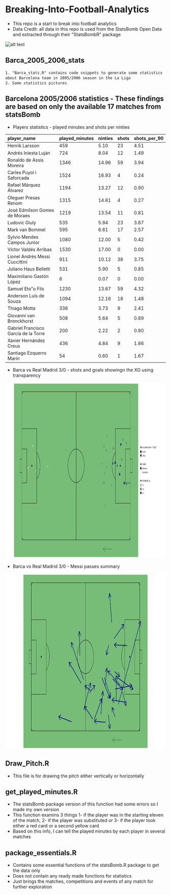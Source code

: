 # Breaking-Into-Football-Analytics
* This repo is a start to break into football analytics
* Data Credit: all data in this repo is used from the StatsBomb Open Data and extracted through their "StatsBombR" package

![alt text](https://i1.wp.com/statsbomb.com/wp-content/uploads/2020/06/Screenshot-2020-06-25-at-15.49.54.png?resize=300%2C147&ssl=1 "StatsBomb logo")


## Barca_2005_2006_stats
	1. "Barca_stats.R" contains code snippets to generate some statistics about Barcelona team in 2005/2006 season in the La Liga
	2. Some statistics pictures

## Barcelona 2005/2006 statistics - These findings are based on only the available 17 matches from statsBomb
* Players statistics - played minutes and shots per ninties

| player_name							| played_minutes		| ninties			| shots			| shots_per_90     |
| :---------							| :---------		   	| :---------			| :---------		| :---------       |
| Henrik Larsson						| 459				| 5.10				| 23			| 4.51 		   |
| Andrés Iniesta Luján						| 724				| 8.04				| 12			| 1.49 		   |
| Ronaldo de Assis Moreira					| 1346				| 14.96				| 59			| 3.94 		   |
| Carles Puyol i Saforcada					| 1524				| 16.93				| 4			| 0.24 	           |
| Rafael Márquez Álvarez					| 1194				| 13.27				| 12			| 0.90 		   |
| Oleguer Presas Renom						| 1315				| 14.61				| 4			| 0.27 		   |
| José Edmílson Gomes de Moraes					| 1219				| 13.54				| 11			| 0.81 		   |
| Ludovic Giuly							| 535				| 5.94				| 23			| 3.87 		   |
| Mark van Bommel						| 595				| 6.61				| 17			| 2.57 		   |
| Sylvio Mendes Campos Junior					| 1080				| 12.00				| 5			| 0.42 		   |
| Víctor Valdés Arribas						| 1530				| 17.00				| 0			| 0.00 		   |
| Lionel Andrés Messi Cuccittini				| 911				| 10.12				| 38			| 3.75 		   |
| Juliano Haus Belletti						| 531				| 5.90				| 5			| 0.85 		   |
| Maximiliano Gastón López					| 6				| 0.07				| 0			| 0.00 		   |
| Samuel Eto"o Fils						| 1230				| 13.67				| 59			| 4.32		   |
| Anderson Luís de Souza					| 1094				| 12.16				| 18			| 1.48 		   |
| Thiago Motta							| 336				| 3.73				| 9			| 2.41 		   |
| Giovanni van Bronckhorst					| 508				| 5.64				| 5			| 0.89 		   |
| Gabriel Francisco García de la Torre				| 200				| 2.22				| 2			| 0.90 		   |
| Xavier Hernández Creus					| 436				| 4.84				| 9			| 1.86 		   |
| Santiago Ezquerro Marín					| 54				| 0.60				| 1			| 1.67 		   |

* Barca vs Real Madrid 3/0 - shots and goals showingn the XG using transparency 
<img src="https://github.com/ahmed1salama/Breaking-Into-Football-Analytics/blob/main/Barca_2005_2006_stats/Barca_vs_Madrid_2005_2006_3_0_shots.png" alt="Shots and Goals" width="1500" height = "550"/>

* Barca vs Real Madrid 3/0 - Messi passes summary
<img src="https://github.com/ahmed1salama/Breaking-Into-Football-Analytics/blob/main/Barca_2005_2006_stats/Messi_passes.png" alt="Messi Passes" width="1500" height = "550"/>


## Draw_Pitch.R
* This file is for drawing the pitch either vertically or horizontally 


## get_played_minutes.R
* The statsBomb package version of this function had some errors so I made my own version 
* This function examins 3 things 1- if the player was in the starting eleven of the match, 2- if the player was substituted or 3- if the player took either a red card or a second yellow card
* Based on this info, I can tell the played minutes by each player in several matches 


## package_essentials.R
* Contains some essential functions of the statsBomb.R package to get the data only 
* Does not contain any ready made functions for statistics 
* Just brings the matches, competitions and events of any match for further exploration 



